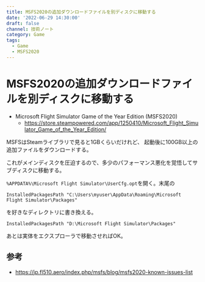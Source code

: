```yaml
---
title: MSFS2020の追加ダウンロードファイルを別ディスクに移動する
date: '2022-06-29 14:30:00'
draft: false
channel: 技術ノート
category: Game
tags:
  - Game
  - MSFS2020
---
```

# MSFS2020の追加ダウンロードファイルを別ディスクに移動する

- Microsoft Flight Simulator Game of the Year Edition (MSFS2020)
  - <https://store.steampowered.com/app/1250410/Microsoft_Flight_Simulator_Game_of_the_Year_Edition/>

MSFSはSteamライブラリで見ると1GBくらいだけれど、
起動後に100GB以上の追加ファイルをダウンロードする。

これがメインディスクを圧迫するので、多少のパフォーマンス悪化を覚悟してサブディスクに移動する。

`%APPDATA%\Microsoft Flight Simulator\UserCfg.opt`を開く。末尾の

```
InstalledPackagesPath "C:\Users\myuser\AppData\Roaming\Microsoft Flight Simulator\Packages"
```

を好きなディレクトリに書き換える。

```
InstalledPackagesPath "D:\Microsoft Flight Simulator\Packages"
```

あとは実体をエクスプローラで移動させればOK。

## 参考

- <https://jp.fl510.aero/index.php/msfs/blog/msfs2020-known-issues-list>
